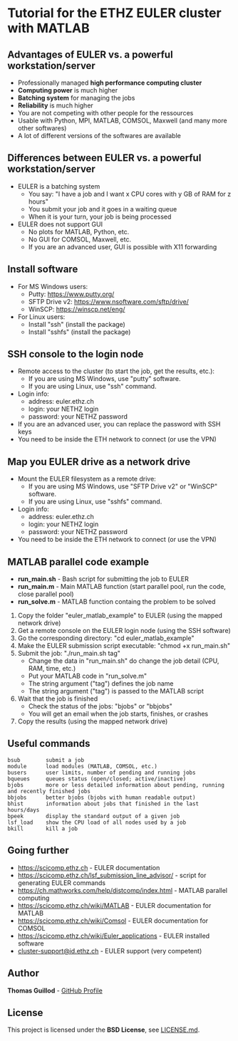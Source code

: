 # Tutorial for the ETHZ EULER cluster with MATLAB

## Advantages of EULER vs. a powerful workstation/server

* Professionally managed **high performance computing cluster**
* **Computing power** is much higher
* **Batching system** for managing the jobs
* **Reliability** is much higher
* You are not competing with other people for the ressources
* Usable with Python, MPI, MATLAB, COMSOL, Maxwell (and many more other softwares)
* A lot of different versions of the softwares are available

## Differences between EULER vs. a powerful workstation/server

* EULER is a batching system
    * You say: "I have a job and I want x CPU cores with y GB of RAM for z hours"
    * You submit your job and it goes in a waiting queue
    * When it is your turn, your job is being processed
* EULER does not support GUI
    * No plots for MATLAB, Python, etc.
    * No GUI for COMSOL, Maxwell, etc.
    * If you are an advanced user, GUI is possible with X11 forwarding

## Install software

* For MS Windows users:
    * Putty: https://www.putty.org/
    * SFTP Drive v2: https://www.nsoftware.com/sftp/drive/
	* WinSCP: https://winscp.net/eng/
* For Linux users:
    * Install "ssh" (install the package)
    * Install "sshfs" (install the package)

## SSH console to the login node

* Remote access to the cluster (to start the job, get the results, etc.):
    * If you are using MS Windows, use "putty" software.
    * If you are using Linux, use "ssh" command.
* Login info:
    * address: euler.ethz.ch
    * login: your NETHZ login
    * password: your NETHZ password
* If you are an advanced user, you can replace the password with SSH keys
* You need to be inside the ETH network to connect (or use the VPN)

## Map you EULER drive as a network drive

* Mount the EULER filesystem as a remote drive:
    * If you are using MS Windows, use "SFTP Drive v2" or "WinSCP" software.
    * If you are using Linux, use "sshfs" command.
* Login info:
    * address: euler.ethz.ch
    * login: your NETHZ login
    * password: your NETHZ password
* You need to be inside the ETH network to connect (or use the VPN)

## MATLAB parallel code example

* **run_main.sh** - Bash script for submitting the job to EULER
* **run_main.m** - Main MATLAB function (start parallel pool, run the code, close parallel pool)
* **run_solve.m** - MATLAB function containg the problem to be solved

1. Copy the folder "euler_matlab_example" to EULER (using the mapped network drive)
2. Get a remote console on the EULER login node (using the SSH software)
3. Go the corresponding directory: "cd euler_matlab_example"
4. Make the EULER submission script executable: "chmod +x run_main.sh"
5. Submit the job: "./run_main.sh tag"
    * Change the data in "run_main.sh" do change the job detail (CPU, RAM, time, etc.)
    * Put your MATLAB code in "run_solve.m"
	* The string argument ("tag") defines the job name
	* The string argument ("tag") is passed to the MATLAB script
6. Wait that the job is finished
    * Check the status of the jobs: "bjobs" or "bbjobs"
    * You will get an email when the job starts, finishes, or crashes
7. Copy the results (using the mapped network drive)

## Useful commands

```
bsub        submit a job
module      load modules (MATLAB, COMSOL, etc.)
busers      user limits, number of pending and running jobs
bqueues     queues status (open/closed; active/inactive)
bjobs       more or less detailed information about pending, running and recently finished jobs
bbjobs      better bjobs (bjobs with human readable output)
bhist       information about jobs that finished in the last hours/days
bpeek       display the standard output of a given job
lsf_load    show the CPU load of all nodes used by a job
bkill       kill a job
```

## Going further

* https://scicomp.ethz.ch - EULER documentation
* https://scicomp.ethz.ch/lsf_submission_line_advisor/ - script for generating EULER commands
* https://ch.mathworks.com/help/distcomp/index.html - MATLAB parallel computing
* https://scicomp.ethz.ch/wiki/MATLAB - EULER documentation for MATLAB
* https://scicomp.ethz.ch/wiki/Comsol - EULER documentation for COMSOL
* https://scicomp.ethz.ch/wiki/Euler_applications - EULER installed software
* cluster-support@id.ethz.ch - EULER support (very competent)

## Author

**Thomas Guillod** - [GitHub Profile](https://github.com/otvam)

## License

This project is licensed under the **BSD License**, see [LICENSE.md](LICENSE.md).
